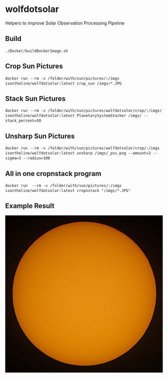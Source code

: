 # wolfdotsolar
Helpers to improve Solar Observation Processing Pipeline

## Build
```
./Docker/buildDockerImage.sh
```

## Crop Sun Pictures
```
docker run --rm -v /folder/with/sun/pictures/:/imgs isontheline/wolfdotsolar:latest crop_sun /imgs/*.JPG
```

## Stack Sun Pictures
```
docker run --rm -v /folder/with/sun/pictures/wolfdotsolar/crop/:/imgs/ isontheline/wolfdotsolar:latest PlanetarySystemStacker /imgs/ --stack_percent=50
```

## Unsharp Sun Pictures
```
docker run --rm -v /folder/with/sun/pictures/wolfdotsolar/crop/:/imgs isontheline/wolfdotsolar:latest unsharp /imgs/_pss.png --amount=3 --sigma=3 --radius=100
```

## All in one cropnstack program
```
docker run  --rm -v /folder/with/sun/pictures/:/imgs isontheline/wolfdotsolar:latest cropnstack "/imgs/*.JPG"
```

## Example Result
![Sun Cropped and Stacked with wolfdotsolar](/samples/sun-cropped-and-stacked-with-wolfdotsolar.jpg)